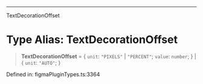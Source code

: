 ---

TextDecorationOffset

# Type Alias: TextDecorationOffset

> **TextDecorationOffset** = \{ `unit`: `"PIXELS"` \| `"PERCENT"`; `value`: `number`; \} \| \{ `unit`: `"AUTO"`; \}

Defined in: figmaPluginTypes.ts:3364
